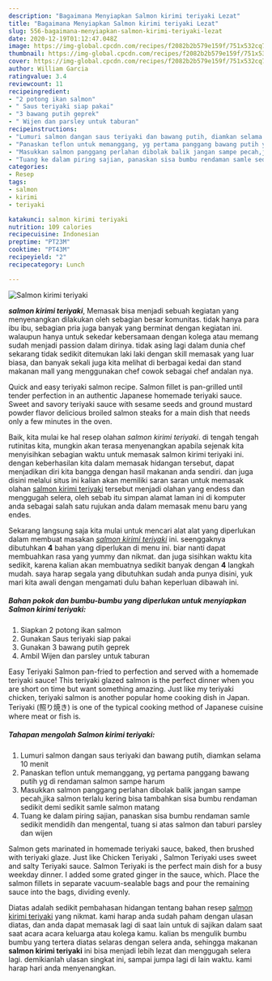 ```yaml
---
description: "Bagaimana Menyiapkan Salmon kirimi teriyaki Lezat"
title: "Bagaimana Menyiapkan Salmon kirimi teriyaki Lezat"
slug: 556-bagaimana-menyiapkan-salmon-kirimi-teriyaki-lezat
date: 2020-12-19T01:12:47.048Z
image: https://img-global.cpcdn.com/recipes/f2082b2b579e159f/751x532cq70/salmon-kirimi-teriyaki-foto-resep-utama.jpg
thumbnail: https://img-global.cpcdn.com/recipes/f2082b2b579e159f/751x532cq70/salmon-kirimi-teriyaki-foto-resep-utama.jpg
cover: https://img-global.cpcdn.com/recipes/f2082b2b579e159f/751x532cq70/salmon-kirimi-teriyaki-foto-resep-utama.jpg
author: William Garcia
ratingvalue: 3.4
reviewcount: 11
recipeingredient:
- "2 potong ikan salmon"
- " Saus teriyaki siap pakai"
- "3 bawang putih geprek"
- " Wijen dan parsley untuk taburan"
recipeinstructions:
- "Lumuri salmon dangan saus teriyaki dan bawang putih, diamkan selama 10 menit"
- "Panaskan teflon untuk memanggang, yg pertama panggang bawang putih yg di rendaman salmon sampe harum"
- "Masukkan salmon panggang perlahan dibolak balik jangan sampe pecah,jika salmon terlalu kering bisa tambahkan sisa bumbu rendaman sedikit demi sedikit samle salmon matang"
- "Tuang ke dalam piring sajian, panaskan sisa bumbu rendaman samle sedikit mendidih dan mengental, tuang si atas salmon dan taburi parsley dan wijen"
categories:
- Resep
tags:
- salmon
- kirimi
- teriyaki

katakunci: salmon kirimi teriyaki 
nutrition: 109 calories
recipecuisine: Indonesian
preptime: "PT23M"
cooktime: "PT43M"
recipeyield: "2"
recipecategory: Lunch

---
```



![Salmon kirimi teriyaki](https://img-global.cpcdn.com/recipes/f2082b2b579e159f/751x532cq70/salmon-kirimi-teriyaki-foto-resep-utama.jpg)

<b><i>salmon kirimi teriyaki</i></b>, Memasak bisa menjadi sebuah kegiatan yang menyenangkan dilakukan oleh sebagian besar komunitas. tidak hanya para ibu ibu, sebagian pria juga banyak yang berminat dengan kegiatan ini. walaupun hanya untuk sekedar kebersamaan dengan kolega atau memang sudah menjadi passion dalam dirinya. tidak asing lagi dalam dunia chef sekarang tidak sedikit ditemukan laki laki dengan skill memasak yang luar biasa, dan banyak sekali juga kita melihat di berbagai kedai dan stand makanan mall yang menggunakan chef cowok sebagai chef andalan nya.

Quick and easy teriyaki salmon recipe. Salmon fillet is pan-grilled until tender perfection in an authentic Japanese homemade teriyaki sauce. Sweet and savory teriyaki sauce with sesame seeds and ground mustard powder flavor delicious broiled salmon steaks for a main dish that needs only a few minutes in the oven.

Baik, kita mulai ke hal resep olahan <i>salmon kirimi teriyaki</i>. di tengah tengah rutinitas kita, mungkin akan terasa menyenangkan apabila sejenak kita menyisihkan sebagian waktu untuk memasak salmon kirimi teriyaki ini. dengan keberhasilan kita dalam memasak hidangan tersebut, dapat menjadikan diri kita bangga dengan hasil makanan anda sendiri. dan juga disini melalui situs ini kalian akan memiliki saran saran untuk memasak olahan <u>salmon kirimi teriyaki</u> tersebut menjadi olahan yang endess dan menggugah selera, oleh sebab itu simpan alamat laman ini di komputer anda sebagai salah satu rujukan anda dalam memasak menu baru yang endes.


Sekarang langsung saja kita mulai untuk mencari alat alat yang diperlukan dalam membuat masakan <u><i>salmon kirimi teriyaki</i></u> ini. seenggaknya dibutuhkan <b>4</b> bahan yang diperlukan di menu ini. biar nanti dapat membuahkan rasa yang yummy dan nikmat. dan juga sisihkan waktu kita sedikit, karena kalian akan membuatnya sedikit banyak dengan <b>4</b> langkah mudah. saya harap segala yang dibutuhkan sudah anda punya disini, yuk mari kita awali dengan mengamati dulu bahan keperluan dibawah ini.

<!--inarticleads1-->

##### Bahan pokok dan bumbu-bumbu yang diperlukan untuk menyiapkan Salmon kirimi teriyaki:

1. Siapkan 2 potong ikan salmon
1. Gunakan  Saus teriyaki siap pakai
1. Gunakan 3 bawang putih geprek
1. Ambil  Wijen dan parsley untuk taburan


Easy Teriyaki Salmon pan-fried to perfection and served with a homemade teriyaki sauce! This teriyaki glazed salmon is the perfect dinner when you are short on time but want something amazing. Just like my teriyaki chicken, teriyaki salmon is another popular home cooking dish in Japan. Teriyaki (照り焼き) is one of the typical cooking method of Japanese cuisine where meat or fish is. 

<!--inarticleads2-->

##### Tahapan mengolah Salmon kirimi teriyaki:

1. Lumuri salmon dangan saus teriyaki dan bawang putih, diamkan selama 10 menit
1. Panaskan teflon untuk memanggang, yg pertama panggang bawang putih yg di rendaman salmon sampe harum
1. Masukkan salmon panggang perlahan dibolak balik jangan sampe pecah,jika salmon terlalu kering bisa tambahkan sisa bumbu rendaman sedikit demi sedikit samle salmon matang
1. Tuang ke dalam piring sajian, panaskan sisa bumbu rendaman samle sedikit mendidih dan mengental, tuang si atas salmon dan taburi parsley dan wijen


Salmon gets marinated in homemade teriyaki sauce, baked, then brushed with teriyaki glaze. Just like Chicken Teriyaki , Salmon Teriyaki uses sweet and salty Teriyaki sauce. Salmon Teriyaki is the perfect main dish for a busy weekday dinner. I added some grated ginger in the sauce, which. Place the salmon fillets in separate vacuum-sealable bags and pour the remaining sauce into the bags, dividing evenly. 

Diatas adalah sedikit pembahasan hidangan tentang bahan resep <u>salmon kirimi teriyaki</u> yang nikmat. kami harap anda sudah paham dengan ulasan diatas, dan anda dapat memasak lagi di saat lain untuk di sajikan dalam saat saat acara acara keluarga atau kolega kamu. kalian bs mengulik bumbu bumbu yang tertera diatas selaras dengan selera anda, sehingga makanan <b>salmon kirimi teriyaki</b> ini bisa menjadi lebih lezat dan menggugah selera lagi. demikianlah ulasan singkat ini, sampai jumpa lagi di lain waktu. kami harap hari anda menyenangkan.
